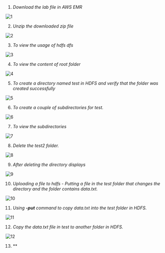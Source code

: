 1. *Download the lab file in AWS EMR*

![1](https://user-images.githubusercontent.com/44541800/85842215-f88dd200-b7bc-11ea-928d-ddebc0a104fb.png)


2. *Unzip the downloaded zip file*

![2](https://user-images.githubusercontent.com/44541800/85842224-fcb9ef80-b7bc-11ea-8c5b-71bfe369876e.png)


3. *To view the usage of hdfs dfs*

![3](https://user-images.githubusercontent.com/44541800/85842242-02afd080-b7bd-11ea-95f1-b44b7b06c32b.png)


4. *To view the content of root folder*

![4](https://user-images.githubusercontent.com/44541800/85842249-05122a80-b7bd-11ea-8585-65e8d92d204d.png)


5. *To create a directory named test in HDFS and  verify that the folder was created successfully*

![5](https://user-images.githubusercontent.com/44541800/85847786-b1f0a580-b7c5-11ea-8d8b-db48426090d7.png)


6. *To create a couple of subdirectories for test.*

![6](https://user-images.githubusercontent.com/44541800/85847789-b452ff80-b7c5-11ea-8ee1-61234723d8e5.png)


7. *To view the subdirectories*

![7](https://user-images.githubusercontent.com/44541800/85847796-b61cc300-b7c5-11ea-954d-f70360a7d504.png)


8. *Delete the test2 folder.*

![8](https://user-images.githubusercontent.com/44541800/85847814-bddc6780-b7c5-11ea-9645-04a20082611f.png)


9. *After deleting the directory displays*

![9](https://user-images.githubusercontent.com/44541800/85847836-c3d24880-b7c5-11ea-90e3-b2e3671219bd.png)


10. *Uploading a file to hdfs - Putting a file in the test folder that changes the directory and the folder contains data.txt.*

![10](https://user-images.githubusercontent.com/44541800/85847842-c6cd3900-b7c5-11ea-8c95-1ad6d47291b0.png)


11. *Using **-put** command to copy data.txt into the test folder in HDFS.*

![11](https://user-images.githubusercontent.com/44541800/85847851-c9c82980-b7c5-11ea-9605-620439254214.png)


12. *Copy the data.txt file in test to another folder in HDFS.*

![12](https://user-images.githubusercontent.com/44541800/85849643-f29dee00-b7c8-11ea-915b-df3cf028060b.png)


13. **

